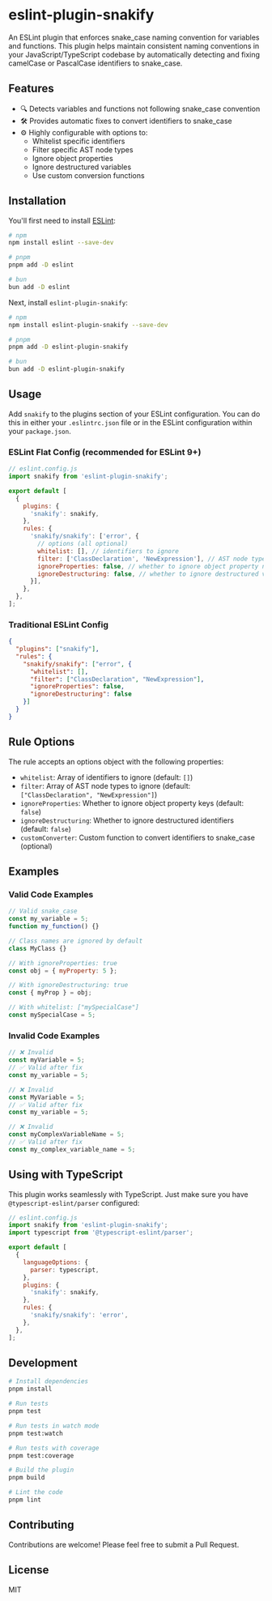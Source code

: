 # eslint-plugin-snakify

An ESLint plugin that enforces snake_case naming convention for variables and functions. This plugin helps maintain consistent naming conventions in your JavaScript/TypeScript codebase by automatically detecting and fixing camelCase or PascalCase identifiers to snake_case.

## Features

- 🔍 Detects variables and functions not following snake_case convention
- 🛠 Provides automatic fixes to convert identifiers to snake_case
- ⚙️ Highly configurable with options to:
  - Whitelist specific identifiers
  - Filter specific AST node types
  - Ignore object properties
  - Ignore destructured variables
  - Use custom conversion functions

## Installation

You'll first need to install [ESLint](https://eslint.org/):

```bash
# npm
npm install eslint --save-dev

# pnpm
pnpm add -D eslint

# bun
bun add -D eslint
```

Next, install `eslint-plugin-snakify`:

```bash
# npm
npm install eslint-plugin-snakify --save-dev

# pnpm
pnpm add -D eslint-plugin-snakify

# bun
bun add -D eslint-plugin-snakify
```

## Usage

Add `snakify` to the plugins section of your ESLint configuration. You can do this in either your `.eslintrc.json` file or in the ESLint configuration within your `package.json`.

### ESLint Flat Config (recommended for ESLint 9+)

```js
// eslint.config.js
import snakify from 'eslint-plugin-snakify';

export default [
  {
    plugins: {
      'snakify': snakify,
    },
    rules: {
      'snakify/snakify': ['error', {
        // options (all optional)
        whitelist: [], // identifiers to ignore
        filter: ['ClassDeclaration', 'NewExpression'], // AST node types to ignore
        ignoreProperties: false, // whether to ignore object property names
        ignoreDestructuring: false, // whether to ignore destructured variable names
      }],
    },
  },
];
```

### Traditional ESLint Config

```json
{
  "plugins": ["snakify"],
  "rules": {
    "snakify/snakify": ["error", {
      "whitelist": [],
      "filter": ["ClassDeclaration", "NewExpression"],
      "ignoreProperties": false,
      "ignoreDestructuring": false
    }]
  }
}
```

## Rule Options

The rule accepts an options object with the following properties:

- `whitelist`: Array of identifiers to ignore (default: `[]`)
- `filter`: Array of AST node types to ignore (default: `["ClassDeclaration", "NewExpression"]`)
- `ignoreProperties`: Whether to ignore object property keys (default: `false`)
- `ignoreDestructuring`: Whether to ignore destructured identifiers (default: `false`)
- `customConverter`: Custom function to convert identifiers to snake_case (optional)

## Examples

### Valid Code Examples

```js
// Valid snake_case
const my_variable = 5;
function my_function() {}

// Class names are ignored by default
class MyClass {}

// With ignoreProperties: true
const obj = { myProperty: 5 };

// With ignoreDestructuring: true
const { myProp } = obj;

// With whitelist: ["mySpecialCase"]
const mySpecialCase = 5;
```

### Invalid Code Examples

```js
// ❌ Invalid
const myVariable = 5;
// ✅ Valid after fix
const my_variable = 5;

// ❌ Invalid
const MyVariable = 5;
// ✅ Valid after fix
const my_variable = 5;

// ❌ Invalid
const myComplexVariableName = 5;
// ✅ Valid after fix
const my_complex_variable_name = 5;
```

## Using with TypeScript

This plugin works seamlessly with TypeScript. Just make sure you have `@typescript-eslint/parser` configured:

```js
// eslint.config.js
import snakify from 'eslint-plugin-snakify';
import typescript from '@typescript-eslint/parser';

export default [
  {
    languageOptions: {
      parser: typescript,
    },
    plugins: {
      'snakify': snakify,
    },
    rules: {
      'snakify/snakify': 'error',
    },
  },
];
```

## Development

```bash
# Install dependencies
pnpm install

# Run tests
pnpm test

# Run tests in watch mode
pnpm test:watch

# Run tests with coverage
pnpm test:coverage

# Build the plugin
pnpm build

# Lint the code
pnpm lint
```

## Contributing

Contributions are welcome! Please feel free to submit a Pull Request.

## License

MIT
